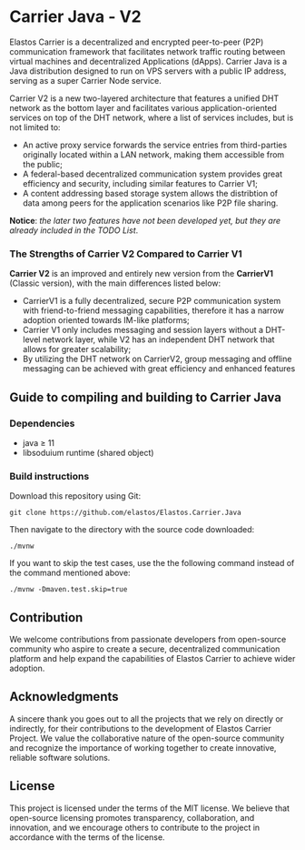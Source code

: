 # Carrier Java - V2

Elastos Carrier is a decentralized and encrypted peer-to-peer (P2P)  communication framework that facilitates network traffic routing between virtual machines and decentralized Applications (dApps).  Carrier Java is a Java distribution designed to run on VPS servers with a public IP address, serving as a super Carrier Node service.

Carrier V2 is a new two-layered architecture that features a unified DHT network as the bottom layer and facilitates various application-oriented services on top of the DHT network, where a list of services includes, but is not limited to:

- An active proxy service forwards the service entries from third-parties originally located within a LAN network, making them accessible from the public;
- A federal-based decentralized communication system provides great efficiency and security, including similar features to Carrier V1;
- A content addressing based storage system allows the distribtion of data among peers for the application scenarios like P2P file sharing.

**Notice**:  *the later two features have not been developed yet, but they are already included in the TODO List*.

### The Strengths of Carrier V2 Compared to Carrier V1

**Carrier V2** is an improved and entirely new version from the **CarrierV1** (Classic version), with the main differences listed below:

- CarrierV1 is a fully decentralized, secure P2P  communication system with friend-to-friend messaging capabilities, therefore it has a narrow adoption oriented towards IM-like platforms;
- Carrier V1 only includes messaging and session layers without a DHT-level network layer, while V2 has an independent DHT network that allows for greater scalability;
- By utilizing the DHT network on CarrierV2, group messaging and offline messaging can be achieved with great efficiency and enhanced features

## Guide to compiling and building to Carrier Java

### Dependencies

- java ≥ 11
- libsoduium runtime (shared object)

### Build instructions

Download this repository using Git:

```shell
git clone https://github.com/elastos/Elastos.Carrier.Java
```

Then navigate to the directory with the source code downloaded:

```shell
./mvnw
```

If you want to skip the test cases, use the the following command instead of the command mentioned above:

```shell
./mvnw -Dmaven.test.skip=true 
```

## Contribution

We welcome contributions from passionate developers from open-source community who aspire to create a secure, decentralized communication platform and help expand the capabilities of Elastos Carrier to achieve wider adoption.

## Acknowledgments

A sincere thank you goes out to all the projects that we rely on directly or indirectly, for their contributions to the development of Elastos Carrier Project. We value the collaborative nature of the open-source community and recognize the importance of working together to create innovative, reliable software solutions.

## License

This project is licensed under the terms of the MIT license. We believe that open-source licensing  promotes transparency, collaboration, and innovation, and we encourage others to contribute to the project in accordance with the terms of the license.
